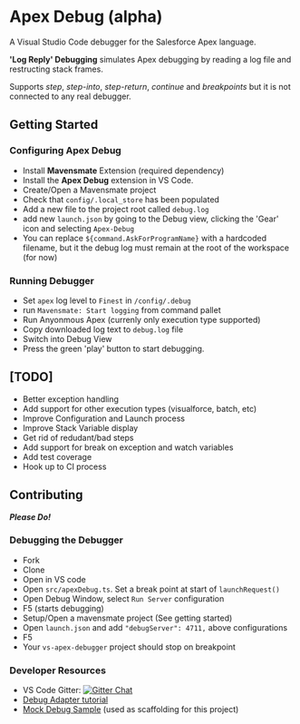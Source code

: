# Apex Debug (alpha)
A Visual Studio Code debugger for the Salesforce Apex language.

**'Log Reply' Debugging** simulates Apex debugging by reading a log file and restructing stack frames.

Supports *step*, *step-into*, *step-return*, *continue* and *breakpoints*
but it is not connected to any real debugger.

## Getting Started

### Configuring Apex Debug
* Install **Mavensmate** Extension (required dependency)
* Install the **Apex Debug** extension in VS Code.
* Create/Open a Mavensmate project
* Check that `config/.local_store` has been populated
* Add a new file to the project root called `debug.log`
* add new `launch.json` by going to the Debug view, clicking the 'Gear' icon and selecting `Apex-Debug`
* You can replace `${command.AskForProgramName}` with a hardcoded filename, but it the debug log must remain at the root of the workspace (for now)

### Running Debugger
* Set `apex` log level to `Finest` in `/config/.debug`
* run `Mavensmate: Start logging` from command pallet
* Run Anyonmous Apex (currenly only execution type supported)
* Copy downloaded log text to `debug.log` file
* Switch into Debug View
* Press the green 'play' button to start debugging.

## [TODO]
* Better exception handling
* Add support for other execution types (visualforce, batch, etc)
* Improve Configuration and Launch process
* Improve Stack Variable display
* Get rid of redudant/bad steps
* Add support for break on exception and watch variables
* Add test coverage
* Hook up to CI process

## Contributing
***Please Do!***

### Debugging the Debugger
* Fork
* Clone
* Open in VS code
* Open `src/apexDebug.ts`. Set a break point at start of `launchRequest()`
* Open Debug Window, select `Run Server` configuration
* F5 (starts debugging)
* Setup/Open a mavensmate project (See getting started)
* Open `launch.json` and add `"debugServer": 4711,` above configurations
* F5
* Your `vs-apex-debugger` project should stop on breakpoint

### Developer Resources
* VS Code Gitter: [![Gitter Chat](http://img.shields.io/badge/chat-online-brightgreen.svg)](https://gitter.im/Microsoft/vscode)
* [Debug Adapter tutorial](https://code.visualstudio.com/docs/extensions/example-debuggers)
* [Mock Debug Sample](https://github.com/Microsoft/vscode-mock-debug.git) (used as scaffolding for this project)




